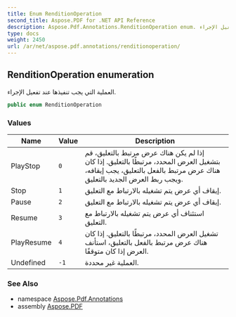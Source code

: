 ```yaml
---
title: Enum RenditionOperation
second_title: Aspose.PDF for .NET API Reference
description: Aspose.Pdf.Annotations.RenditionOperation enum. العملية التي يجب تنفيذها عند تفعيل الإجراء
type: docs
weight: 2450
url: /ar/net/aspose.pdf.annotations/renditionoperation/
---
```

## RenditionOperation enumeration

العملية التي يجب تنفيذها عند تفعيل الإجراء.

```csharp
public enum RenditionOperation
```

### Values

| Name | Value | Description |
| --- | --- | --- |
| PlayStop | `0` | إذا لم يكن هناك عرض مرتبط بالتعليق، قم بتشغيل العرض المحدد، مرتبطًا بالتعليق. إذا كان هناك عرض مرتبط بالفعل بالتعليق، يجب إيقافه، ويجب ربط العرض الجديد بالتعليق. |
| Stop | `1` | إيقاف أي عرض يتم تشغيله بالارتباط مع التعليق. |
| Pause | `2` | إيقاف أي عرض يتم تشغيله بالارتباط مع التعليق. |
| Resume | `3` | استئناف أي عرض يتم تشغيله بالارتباط مع التعليق. |
| PlayResume | `4` | تشغيل العرض المحدد، مرتبطًا بالتعليق. إذا كان هناك عرض مرتبط بالفعل بالتعليق، استأنف العرض إذا كان متوقفًا. |
| Undefined | `-1` | العملية غير محددة. |

### See Also

* namespace [Aspose.Pdf.Annotations](../../aspose.pdf.annotations/)
* assembly [Aspose.PDF](../../)
